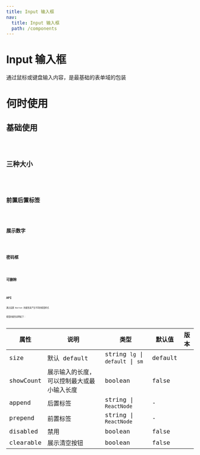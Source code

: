 ```yaml
---
title: Input 输入框
nav:
  title: Input 输入框
  path: /components
---
```


# Input 输入框

通过鼠标或键盘输入内容，是最基础的表单域的包装

# 何时使用

## 基础使用

<code src="./demos/basic.tsx">

## 三种大小

<code src="./demos/size.tsx">

## 前置后置标签

<code src="./demos/prepandOrAppend.tsx">

## 展示数字

<code src="./demos/showNumber.tsx">

## 密码框

<code src="./demos/password.tsx">

## 可删除

<code src="./demos/clearable.tsx">

## API

通过设置 Button 的属性来产生不同的按钮样式

按钮的属性说明如下：

| 属性 | 说明 | 类型 | 默认值 | 版本 |
| --- | --- | --- | --- | --- |
| size | 默认 default | string `lg` \| `default` \| `sm` | default |  |
| showCount | 展示输入的长度，可以控制最大或最小输入长度 | boolean | false |  |
| append | 后置标签 | string \| `ReactNode` | - |  |
| prepend | 前置标签 | string \| `ReactNode` | - |  |
| disabled | 禁用 | boolean | false |  |
| clearable | 展示清空按钮 | boolean | false |  |

<style>
.orange-input-group-wrapper {
  margin: 16px 0;
}

.__dumi-default-previewer{
  width:50%
}
</style>
